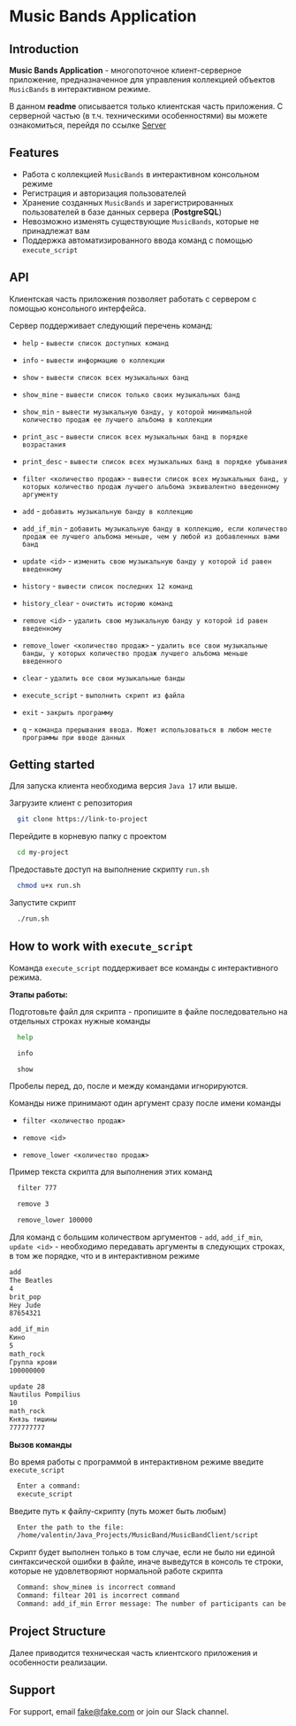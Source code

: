 
# Music Bands Application

## Introduction

**Music Bands Application** - многопоточное клиент-серверное приложение, предназначенное для управления коллекцией объектов `MusicBands` в интерактивном режиме. 

В данном **readme** описывается только клиентская часть приложения. С серверной частью (в т.ч. техническими особенностями) вы можете ознакомиться, перейдя по ссылке [Server](https://github.com/matiassingers/awesome-readme)
## Features
- Работа с коллекцией `MusicBands` в интерактивном консольном режиме
- Регистрация и авторизация пользователей
- Хранение созданных `MusicBands` и зарегистрированных пользователей в базе данных сервера (**PostgreSQL**)
- Невозможно изменять существующие `MusicBands`, которые не принадлежат вам
- Поддержка автоматизированного ввода команд с помощью `execute_script`
## API
Клиентская часть приложения позволяет работать с сервером с помощью консольного интерфейса.

Сервер поддерживает следующий перечень команд:

- `help` - `вывести список доступных команд`
- `info` - `вывести информацию о коллекции` 
- `show` - `вывести список всех музыкальных банд` 
- `show_mine` - `вывести список только своих музыкальных банд` 
- `show_min` - `вывести музыкальную банду, у которой минимальной количество продаж ее лучшего альбома в коллекции`
- `print_asc` - `вывести список всех музыкальных банд в порядке возрастания`
- `print_desc` - `вывести список всех музыкальных банд в порядке убывания`
- `filter <количество продаж>` - `вывести список всех музыкальных банд, у которых количество продаж лучшего альбома эквивалентно введенному аргументу`
- `add` - `добавить музыкальную банду в коллекцию`
- `add_if_min` - `добавить музыкальную банду в коллекцию, если количество продаж ее лучшего альбома меньше, чем у любой из добавленных вами банд`
- `update <id>` - `изменить свою музыкальную банду у которой id равен введенному`
- `history` - `вывести список последних 12 команд`
- `history_clear` - `очистить историю команд`
- `remove <id>` - `удалить свою музыкальную банду у которой id равен введенному`
- `remove_lower <количество продаж>` - `удалить все свои музыкальные банды, у которых количество продаж лучшего альбома меньше введенного`
- `clear` - `удалить все свои музыкальные банды`
- `execute_script` - `выполнить скрипт из файла`
- `exit` - `закрыть программу`

- `q` - `команда прерывания ввода. Может использоваться в любом месте программы при вводе данных`

## Getting started

Для запуска клиента необходима версия `Java 17` или выше.

Загрузите клиент с репозитория

```bash
  git clone https://link-to-project
```

Перейдите в корневую папку с проектом

```bash
  cd my-project
```

Предоставьте доступ на выполнение скрипту `run.sh`
```bash
  chmod u+x run.sh 
```

Запустите скрипт 

```bash
  ./run.sh
```



## How to work with `execute_script`
Команда `execute_script` поддерживает все команды с интерактивного режима.

**Этапы работы:**

Подготовьте файл для скрипта - пропишите в файле последовательно на отдельных строках нужные команды
```bash
  help

  info

  show
```
Пробелы перед, до, после и между командами игнорируются.

Команды ниже принимают один аргумент сразу после имени команды

- `filter <количество продаж>`

- `remove <id>`

- `remove_lower <количество продаж>`

Пример текста скрипта для выполнения этих команд

```bash
  filter 777

  remove 3

  remove_lower 100000
```

Для команд с большим количеством аргументов - `add`, `add_if_min`, `update <id>` - необходимо передавать аргументы в следующих строках, в том же порядке, что и в интерактивном режиме

```bash
add
The Beatles
4
brit_pop
Hey Jude
87654321

add_if_min
Кино
5
math_rock
Группа крови
100000000

update 28
Nautilus Pompilius
10
math_rock
Князь тишины
777777777
```

**Вызов команды**

Во время работы с программой в интерактивном режиме введите `execute_script`

```bash
  Enter a command:
  execute_script
```

Введите путь к файлу-скрипту (путь может быть любым)

```bash
  Enter the path to the file:
  /home/valentin/Java_Projects/MusicBand/MusicBandClient/script
```

Скрипт будет выполнен только в том случае, если не было ни единой синтаксической ошибки в файле, иначе выведутся в консоль те строки, которые не удовлетворяют нормальной работе скрипта

```bash
  Command: show_mineв is incorrect command
  Command: filtear 201 is incorrect command
  Command: add_if_min Error message: The number of participants can be from 1 to 1000 
```

## Project Structure
Далее приводится техническая часть клиентского приложения и особенности реализации.


## Support

For support, email fake@fake.com or join our Slack channel.

